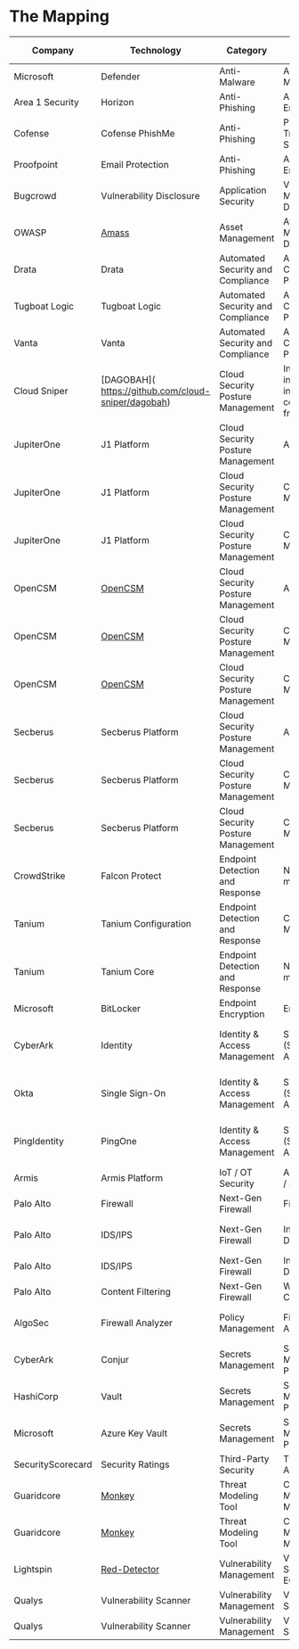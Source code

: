 # The Mapping

| Company           | Technology                                                     | Category                          | Description                                                                  | NIST Function | NIST Category                        |
|-------------------|----------------------------------------------------------------|-----------------------------------|------------------------------------------------------------------------------|---------------|--------------------------------------|
| Microsoft         | Defender                                                       | Anti-Malware                      | Anti-Virus / Anti-Malware                                                    | Detect        | Detection Processes                  |
| Area 1 Security   | Horizon                                                        | Anti-Phishing                     | Anti-Phishing and Email Protection                                           | Protect       | Protective Technology                |
| Cofense           | Cofense PhishMe                                                | Anti-Phishing                     | Phishing Awareness Training & Threat Simulations                             | Protect       | Awareness and Training               |
| Proofpoint        | Email Protection                                               | Anti-Phishing                     | Anti-Phishing and Email Protection                                           | Protect       | Protective Technology                |
| Bugcrowd          | Vulnerability Disclosure                                       | Application Security              | Vulnerability Monitoring / Public Disclosure                                 | Identify      | Risk Assessment                      |
| OWASP             | [Amass](https://github.com/OWASP/Amass)                        | Asset Management                  | Attack Surface Mapping and Asset Discovery                                   | Identify      | Asset Management                     |
| Drata             | Drata                                                          | Automated Security and Compliance | Automated SOC2 Compliance Platform                                           | Identify      | Governance                           |
| Tugboat Logic     | Tugboat Logic                                                  | Automated Security and Compliance | Automated SOC2 Compliance Platform                                           | Identify      | Governance                           |
| Vanta             | Vanta                                                          | Automated Security and Compliance | Automated SOC2 Compliance Platform                                           | Identify      | Governance                           |
| Cloud Sniper      | [DAGOBAH](<br/>https://github.com/cloud-sniper/dagobah)        | Cloud Security Posture Management | Internal threat intelligence, inventory & compliance data from AWS resources | Detect        | Security Continuous Monitoring       |
| JupiterOne        | J1 Platform                                                    | Cloud Security Posture Management | Asset Management                                                             | Identify      | Asset Management                     |
| JupiterOne        | J1 Platform                                                    | Cloud Security Posture Management | Compliance Monitoring                                                        | Identify      | Risk Assessment                      |
| JupiterOne        | J1 Platform                                                    | Cloud Security Posture Management | Configuration Monitoring                                                     | Detect        | Security Continuous Monitoring       |
| OpenCSM           | [OpenCSM](https://github.com/OpenCSPM/opencspm)                | Cloud Security Posture Management | Asset Management                                                             | Identify      | Asset Management                     |
| OpenCSM           | [OpenCSM](https://github.com/OpenCSPM/opencspm)                | Cloud Security Posture Management | Compliance Monitoring                                                        | Identify      | Risk Assessment                      |
| OpenCSM           | [OpenCSM](https://github.com/OpenCSPM/opencspm)                | Cloud Security Posture Management | Configuration Monitoring                                                     | Detect        | Security Continuous Monitoring       |
| Secberus          | Secberus Platform                                              | Cloud Security Posture Management | Asset Management                                                             | Identify      | Asset Management                     |
| Secberus          | Secberus Platform                                              | Cloud Security Posture Management | Compliance Monitoring                                                        | Identify      | Risk Assessment                      |
| Secberus          | Secberus Platform                                              | Cloud Security Posture Management | Configuration Monitoring                                                     | Detect        | Security Continuous Monitoring       |
| CrowdStrike       | Falcon Protect                                                 | Endpoint Detection and Response   | Next-Gen Anti-malware / EDR                                                  | Detect        | Security Continuous Monitoring       |
| Tanium            | Tanium Configuration                                           | Endpoint Detection and Response   | Configuration Monitoring                                                     | Detect        | Security Continuous Monitoring       |
| Tanium            | Tanium Core                                                    | Endpoint Detection and Response   | Next-Gen Anti-malware / EDR                                                  | Detect        | Security Continuous Monitoring       |
| Microsoft         | BitLocker                                                      | Endpoint Encryption               | Endpoint Encryption                                                          | Protect       | Data Security                        |
| CyberArk          | Identity                                                       | Identity & Access Management      | Single Sign-On (SSO) and External Authentication                             | Protect       | Identity Management & Access Control |
| Okta              | Single Sign-On                                                 | Identity & Access Management      | Single Sign-On (SSO) and External Authentication                             | Protect       | Identity Management & Access Control |
| PingIdentity      | PingOne                                                        | Identity & Access Management      | Single Sign-On (SSO) and External Authentication                             | Protect       | Identity Management & Access Control |
| Armis             | Armis Platform                                                 | IoT / OT Security                 | Asset Management / Secure OT/ICS                                             | Identify      | Asset Management                     |
| Palo Alto         | Firewall                                                       | Next-Gen Firewall                 | Firewall                                                                     | Protect       | Protective Technology                |
| Palo Alto         | IDS/IPS                                                        | Next-Gen Firewall                 | Intrusion Detection/Protection                                               | Detect        | Security Continuous Monitoring       |
| Palo Alto         | IDS/IPS                                                        | Next-Gen Firewall                 | Intrusion Detection/Protection                                               | Protect       | Protective Technology                |
| Palo Alto         | Content Filtering                                              | Next-Gen Firewall                 | Web Proxy / Web Content Filtering                                            | Protect       | Protective Technology                |
| AlgoSec           | Firewall Analyzer                                              | Policy Management                 | Firewall Rule Analysis                                                       | Detect        | Security Continuous Monitoring       |
| CyberArk          | Conjur                                                         | Secrets Management                | Secrets Management Platform                                                  | Protect       | Data Security                        |
| HashiCorp         | Vault                                                          | Secrets Management                | Secrets Management Platform                                                  | Protect       | Data Security                        |
| Microsoft         | Azure Key Vault                                                | Secrets Management                | Secrets Management Platform                                                  | Protect       | Data Security                        |
| SecurityScorecard | Security Ratings                                               | Third-Party Security              | Third Party Risk Assessment                                                  | Protect       | Data Security                        |
| Guaridcore        | [Monkey](https://github.com/guardicore/monkey)                 | Threat Modeling Tool              | Configuration Monitoring and Management                                      | Detect        | Security Continuous Monitoring       |
| Guaridcore        | [Monkey](https://github.com/guardicore/monkey)                 | Threat Modeling Tool              | Configuration Monitoring and Management                                      | Identify      | Risk Assessment                      |
| Lightspin         | [Red-Detector](https://github.com/lightspin-tech/red-detector) | Vulnerability Management          | Vulnerability Scanner for AWS EC2 instances                                  | Detect        | Security Continuous Monitoring       |
| Qualys            | Vulnerability Scanner                                          | Vulnerability Management          | Vulnerability Scanner                                                        | Detect        | Detection Processes                  |
| Qualys            | Vulnerability Scanner                                          | Vulnerability Management          | Vulnerability Scanner                                                        | Identify      | Asset Management                     |